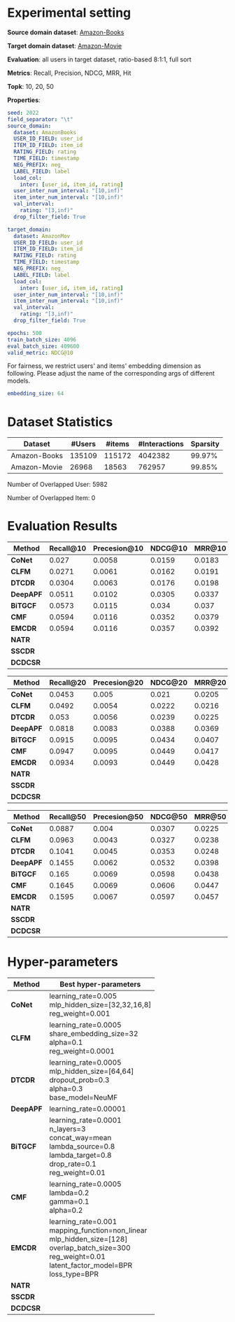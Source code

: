 # Experimental setting

**Source domain dataset**: [Amazon-Books](http://jmcauley.ucsd.edu/data/amazon)

**Target domain dataset**: [Amazon-Movie](http://jmcauley.ucsd.edu/data/amazon)

**Evaluation**: all users in target dataset, ratio-based 8:1:1, full sort

**Metrics**: Recall, Precision, NDCG, MRR, Hit

**Topk**: 10, 20, 50

**Properties**:
```yaml
seed: 2022
field_separator: "\t"
source_domain:
  dataset: AmazonBooks
  USER_ID_FIELD: user_id
  ITEM_ID_FIELD: item_id
  RATING_FIELD: rating
  TIME_FIELD: timestamp
  NEG_PREFIX: neg_
  LABEL_FIELD: label
  load_col:
    inter: [user_id, item_id, rating]
  user_inter_num_interval: "[10,inf)"
  item_inter_num_interval: "[10,inf)"
  val_interval:
    rating: "[3,inf)"
  drop_filter_field: True

target_domain:
  dataset: AmazonMov
  USER_ID_FIELD: user_id
  ITEM_ID_FIELD: item_id
  RATING_FIELD: rating
  TIME_FIELD: timestamp
  NEG_PREFIX: neg_
  LABEL_FIELD: label
  load_col:
    inter: [user_id, item_id, rating]
  user_inter_num_interval: "[10,inf)"
  item_inter_num_interval: "[10,inf)"
  val_interval:
    rating: "[3,inf)"
  drop_filter_field: True

epochs: 500
train_batch_size: 4096
eval_batch_size: 409600
valid_metric: NDCG@10

```
For fairness, we restrict users' and items' embedding dimension as following. Please adjust the name of the corresponding args of different models.
```yaml
embedding_size: 64
```

# Dataset Statistics
| Dataset      | #Users | #items | #Interactions | Sparsity |
|--------------|--------|--------|---------------|----------|
| Amazon-Books | 135109 | 115172 | 4042382       | 99.97%   |
| Amazon-Movie | 26968  | 18563  | 762957        | 99.85%   |

Number of Overlapped User: 5982

Number of Overlapped Item: 0

# Evaluation Results

| Method      | Recall@10 | Precesion@10 | NDCG@10 | MRR@10 | Hit@10 |
|-------------|-----------|--------------|---------|--------|--------|
| **CoNet**   | 0.027     | 0.0058       | 0.0159  | 0.0183 | 0.0525 |
| **CLFM**    | 0.0271    | 0.0061       | 0.0162  | 0.0191 | 0.0545 |
| **DTCDR**   | 0.0304    | 0.0063       | 0.0176  | 0.0198 | 0.0567 |
| **DeepAPF** | 0.0511    | 0.0102       | 0.0305  | 0.0337 | 0.0899 |
| **BiTGCF**  | 0.0573    | 0.0115       | 0.034   | 0.037  | 0.1005 |
| **CMF**     | 0.0594    | 0.0116       | 0.0352  | 0.0379 | 0.1016 |
| **EMCDR**   | 0.0594    | 0.0116       | 0.0357  | 0.0392 | 0.1014 |
| **NATR**    |           |              |         |        |        |
| **SSCDR**   |           |              |         |        |        |
| **DCDCSR**  |           |              |         |        |        |

| Method      | Recall@20 | Precesion@20 | NDCG@20 | MRR@20 | Hit@20 |
|-------------|-----------|--------------|---------|--------|--------|
| **CoNet**   | 0.0453    | 0.005        | 0.021   | 0.0205 | 0.0841 |
| **CLFM**    | 0.0492    | 0.0054       | 0.0222  | 0.0216 | 0.0912 |
| **DTCDR**   | 0.053     | 0.0056       | 0.0239  | 0.0225 | 0.0949 |
| **DeepAPF** | 0.0818    | 0.0083       | 0.0388  | 0.0369 | 0.1382 |
| **BiTGCF**  | 0.0915    | 0.0095       | 0.0434  | 0.0407 | 0.1537 |
| **CMF**     | 0.0947    | 0.0095       | 0.0449  | 0.0417 | 0.1561 |
| **EMCDR**   | 0.0934    | 0.0093       | 0.0449  | 0.0428 | 0.1526 |
| **NATR**    |           |              |         |        |        |
| **SSCDR**   |           |              |         |        |        |
| **DCDCSR**  |           |              |         |        |        |

| Method      | Recall@50 | Precesion@50 | NDCG@50 | MRR@50 | Hit@50 |
|-------------|-----------|--------------|---------|--------|--------|
| **CoNet**   | 0.0887    | 0.004        | 0.0307  | 0.0225 | 0.1503 |
| **CLFM**    | 0.0963    | 0.0043       | 0.0327  | 0.0238 | 0.1625 |
| **DTCDR**   | 0.1041    | 0.0045       | 0.0353  | 0.0248 | 0.1721 |
| **DeepAPF** | 0.1455    | 0.0062       | 0.0532  | 0.0398 | 0.2294 |
| **BiTGCF**  | 0.165     | 0.0069       | 0.0598  | 0.0438 | 0.2532 |
| **CMF**     | 0.1645    | 0.0069       | 0.0606  | 0.0447 | 0.2516 |
| **EMCDR**   | 0.1595    | 0.0067       | 0.0597  | 0.0457 | 0.246  |
| **NATR**    |           |              |         |        |        |
| **SSCDR**   |           |              |         |        |        |
| **DCDCSR**  |           |              |         |        |        |

# Hyper-parameters

| Method      | Best hyper-parameters                                                                                                                                                      |
|-------------|----------------------------------------------------------------------------------------------------------------------------------------------------------------------------|
| **CoNet**   | learning_rate=0.005<br/>mlp_hidden_size=[32,32,16,8]<br/>reg_weight=0.001                                                                                                  |
| **CLFM**    | learning_rate=0.0005<br/>share_embedding_size=32<br/>alpha=0.1<br/>reg_weight=0.0001                                                                                       |
| **DTCDR**   | learning_rate=0.0005<br/>mlp_hidden_size=[64,64]<br/>dropout_prob=0.3<br/>alpha=0.3<br/>base_model=NeuMF                                                                   |
| **DeepAPF** | learning_rate=0.00001                                                                                                                                                      |
| **BiTGCF**  | learning_rate=0.0001<br/>n_layers=3<br/>concat_way=mean<br/>lambda_source=0.8<br/>lambda_target=0.8<br/>drop_rate=0.1<br/>reg_weight=0.01                                  |
| **CMF**     | learning_rate=0.0005<br/>lambda=0.2<br/>gamma=0.1<br/>alpha=0.2                                                                                                            |
| **EMCDR**   | learning_rate=0.001<br/>mapping_function=non_linear<br/>mlp_hidden_size=[128]<br/>overlap_batch_size=300<br/>reg_weight=0.01<br/>latent_factor_model=BPR<br/>loss_type=BPR |
| **NATR**    |                                                                                                                                                                            |
| **SSCDR**   |                                                                                                                                                                            |
| **DCDCSR**  |  